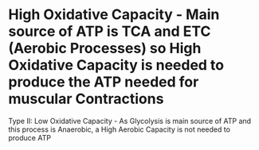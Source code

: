 # High Oxidative Capacity - Main source of ATP is TCA and ETC (Aerobic Processes) so High Oxidative Capacity is needed to produce the ATP needed for muscular Contractions

Type II: Low Oxidative Capacity - As Glycolysis is main source of ATP and this process is Anaerobic, a High Aerobic Capacity is not needed to produce ATP